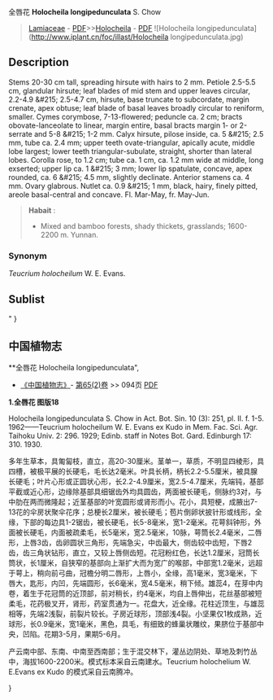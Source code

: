 全唇花 **Holocheila longipedunculata** S. Chow

> [Lamiaceae](http://www.iplant.cn/info/Lamiaceae?t=foc) - [PDF](http://www.iplant.cn/foc/pdf/Lamiaceae.pdf)>>[Holocheila](http://www.iplant.cn/info/Holocheila?t=foc) - [PDF](http://www.iplant.cn/foc/pdf/Holocheila.pdf)
![Holocheila longipedunculata](http://www.iplant.cn/foc/illast/Holocheila longipedunculata.jpg)

## Description

Stems 20-30 cm tall, spreading hirsute with hairs to 2 mm. Petiole 2.5-5.5 cm, glandular hirsute; leaf blades of mid stem and upper leaves circular, 2.2-4.9 &amp;#215; 2.5-4.7 cm, hirsute, base truncate to subcordate, margin crenate, apex obtuse; leaf blade of basal leaves broadly circular to reniform, smaller. Cymes corymbose, 7-13-flowered; peduncle ca. 2 cm; bracts obovate-lanceolate to linear, margin entire, basal bracts margin 1- or 2-serrate and 5-8 &amp;#215; 1-2 mm. Calyx hirsute, pilose inside, ca. 5 &amp;#215; 2.5 mm, tube ca. 2.4 mm; upper teeth ovate-triangular, apically acute, middle lobe largest; lower teeth triangular-subulate, straight, shorter than lateral lobes. Corolla rose, to 1.2 cm; tube ca. 1 cm, ca. 1.2 mm wide at middle, long exserted; upper lip ca. 1 &amp;#215; 3 mm; lower lip spatulate, concave, apex rounded, ca. 6 &amp;#215; 4.5 mm, slightly declinate. Anterior stamens ca. 4 mm. Ovary glabrous. Nutlet ca. 0.9 &amp;#215; 1 mm, black, hairy, finely pitted, areole basal-central and concave. Fl. Mar-May, fr. May-Jun.

> **Habait** : 
>* Mixed and bamboo forests, shady thickets, grasslands; 1600-2200 m. Yunnan.

### Synonym
*Teucrium holocheilum* W. E. Evans.

## Sublist
"
}
## 中国植物志

**全唇花 Holocheila longipedunculata",

* [《中国植物志》](http://www.iplant.cn/frps)- [第65(2)卷](http://www.iplant.cn/frps/vol/65(2)) >> 094页 [PDF](http://www.iplant.cn/frps/pdf/65(2)/094.PDF)

**1.全唇花 图版18**

Holocheila longipedunculata S. Chow in Act. Bot. Sin. 10 (3): 251, pl. II. f. 1-5. 1962——Teucrium holocheilum W. E. Evans ex Kudo in Mem. Fac. Sci. Agr. Taihoku Univ. 2: 296. 1929; Edinb. staff in Notes Bot. Gard. Edinburgh 17: 310. 1930.

多年生草本，具匍匐枝，直立，高20-30厘米。茎单一，草质，不明显四棱形，具四槽，被极平展的长硬毛，毛长达2毫米。叶具长柄，柄长2.2-5.5厘米，被具腺长硬毛；叶片心形或正圆状心形，长2.2-4.9厘米，宽2.5-4.7厘米，先端钝，基部平截或近心形，边缘除基部具细锯齿外均具圆齿，两面被长硬毛，侧脉约3对，与中肋在两而微隆起；近茎基部的叶宽圆形或肾形而小。花小，具短梗，成腋出7-13花的伞房状聚伞花序；总梗长2厘米，被长硬毛；苞片倒卵状披针形或线形，全缘，下部的每边具1-2锯齿，被长硬毛，长5-8毫米，宽1-2毫米。花萼斜钟形，外面被长硬毛，内面被疏柔毛，长5毫米，宽2.5毫米，10脉，萼筒长2.4毫米，二唇形，上唇3齿，齿卵圆状三角形，先端急尖，中齿最大，侧齿较中齿短，下唇2齿，齿三角状钻形，直立，又较上唇侧齿短。花冠粉红色，长达1.2厘米，冠筒长筒状，长1厘米，自狭窄的基部向上渐扩大而为宽广的喉部，中部宽1.2毫米，远超于萼上，稍向前弓曲，冠檐分明二唇形，上唇小，全缘，高1毫米，宽3毫米，下唇大，匙形，内凹，先端圆形，长6毫米，宽4.5毫米，稍下倾。雄蕊4，在芽中内卷，着生于花冠筒的近顶部，前对稍长，约4毫米，均自上唇伸出，花丝基部被短柔毛，花药极叉开，肾形，药室贯通为一。花盘大，近全缘。花柱近顶生，与雄蕊相等，先端2浅裂，前裂片较长。子房近球形，顶部浅4裂。小坚果仅1枚成熟，近球形，长0.9毫米，宽1毫米，黑色，具毛，有细致的蜂巢状雕纹，果脐位于基部中央，凹陷。花期3-5月，果期5-6月。

产云南中部、东南、中南至西南部；生于混交林下，灌丛边阴处、草地及刺竹丛中，海拔1600-2200米。模式标本采自云南建水。Teucrium holochelium W. E.Evans ex Kudo 的模式采自云南腾冲。

}